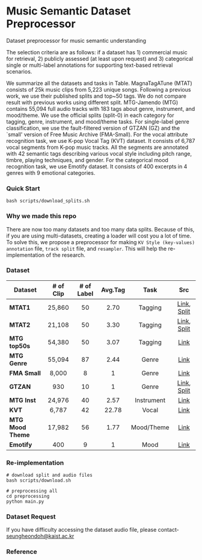 # Music Semantic Dataset Preprocessor

Dataset preprocessor for music semantic understanding

The selection criteria are as follows: if a dataset has 1) commercial music for retrieval, 2) publicly assessed (at least upon request) and 3) categorical single or multi-label annotations for supporting text-based retrieval scenarios. 

We summarize all the datasets and tasks in Table. MagnaTagATune (MTAT) consists of 25k music clips from 5,223 unique songs. Following a previous work, we use their published splits and top~50 tags. We do not compare result with previous works using different split. MTG-Jamendo (MTG) contains 55,094 full audio tracks with 183 tags about genre, instrument, and mood/theme. We use the official splits (split-0) in each category for tagging, genre, instrument, and mood/theme tasks. For single-label genre classification, we use the fault-filtered version of GTZAN (GZ) and the `small' version of Free Music Archive (FMA-Small). For the vocal attribute recognition task, we use K-pop Vocal Tag (KVT) dataset. It consists of 6,787 vocal segments from K-pop music tracks. All the segments are annotated with 42 semantic tags describing various vocal style including pitch range, timbre, playing techniques, and gender. For the categorical mood recognition task, we use Emotify dataset. It consists of 400 excerpts in 4 genres with 9 emotional categories.


### Quick Start
```
bash scripts/download_splits.sh
```


### Why we made this repo
There are now too many datasets and too many data splits. Because of this, if you are using multi-datasets, creating a loader will cost you a lot of time. To solve this, we propose a preprocessor for making `KV Style (key-values) annotation` file, `track split` file, and `resampler`. This will help the re-implementation of the research.

### Dataset

| **Dataset** | # of Clip | # of Label | Avg.Tag | Task | Src |
|---|:---:|:---:|:---:|:---:|:---:|
| **MTAT1** | 25,860 | 50 | 2.70 | Tagging | [Link](https://mirg.city.ac.uk/codeapps/the-magnatagatune-dataset), [Split](https://github.com/p-lambda/jukemir) |
| **MTAT2** | 21,108 | 50 | 3.30 | Tagging | [Link](https://mirg.city.ac.uk/codeapps/the-magnatagatune-dataset), [Split](https://github.com/minzwon/sota-music-tagging-models) |
| **MTG top50s** | 54,380 | 50 | 3.07 | Tagging | [Link](https://github.com/MTG/mtg-jamendo-dataset) |
| **MTG Genre** | 55,094 | 87 | 2.44 | Genre | [Link](https://github.com/MTG/mtg-jamendo-dataset) |
| **FMA Small** | 8,000 | 8 | 1 | Genre | [Link](https://github.com/mdeff/fma) |
| **GTZAN** | 930 | 10 | 1 | Genre | [Link](http://opihi.cs.uvic.ca/sound/genres.tar.gz), [Split](https://github.com/jongpillee/music_dataset_split/tree/master/GTZAN_split) |
| **MTG Inst** | 24,976 | 40 | 2.57 | Instrument | [Link](https://github.com/MTG/mtg-jamendo-dataset) |
| **KVT** | 6,787 | 42 | 22.78 | Vocal | [Link](https://khlukekim.github.io/kvtdataset/) |
| **MTG Mood Theme** | 17,982 | 56 | 1.77 | Mood/Theme | [Link](https://github.com/MTG/mtg-jamendo-dataset) |
| **Emotify** | 400 | 9 | 1 | Mood | [Link]() |

### Re-implementation
```
# download split and audio files
bash scripts/download.sh

# preprocessing all
cd preprocessing
python main.py
```

### Dataset Request
If you have difficulty accessing the dataset audio file, please contact- seungheondoh@kaist.ac.kr

### Reference
